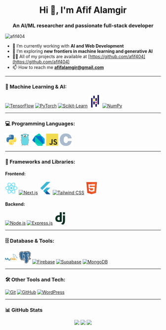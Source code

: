 <h1 align="center">Hi 👋, I'm Afif Alamgir</h1>
<h3 align="center">An AI/ML researcher and passionate full-stack developer</h3>

<p align="left">
  <img src="https://komarev.com/ghpvc/?username=afif404&label=Profile%20views&color=0e75b6&style=flat" alt="afif404" />
</p>

- 🔭 I’m currently working with **AI and Web Development**  
- 🌱 I’m exploring **new frontiers in machine learning and generative AI**  
- 👨‍💻 All of my projects are available at [https://github.com/afif404](https://github.com/afif404)  
- 📫 How to reach me **afifalamgir@gmail.com**

---

### 🧠 Machine Learning & AI:
<p align="left">
  <a href="https://www.tensorflow.org/" target="_blank"><img src="https://upload.wikimedia.org/wikipedia/commons/2/2d/Tensorflow_logo.svg" alt="TensorFlow" width="40" height="40"/></a>
  <a href="https://pytorch.org/" target="_blank"><img src="https://upload.wikimedia.org/wikipedia/commons/9/96/Pytorch_logo.png" alt="PyTorch" width="40" height="40"/></a>
  <a href="https://scikit-learn.org/" target="_blank"><img src="https://upload.wikimedia.org/wikipedia/commons/0/05/Scikit_learn_logo_small.svg" alt="Scikit-Learn" width="40" height="40"/></a>
  <a href="https://pandas.pydata.org/" target="_blank"><img src="https://raw.githubusercontent.com/devicons/devicon/master/icons/pandas/pandas-original.svg" alt="Pandas" width="40" height="40"/></a>
  <a href="https://numpy.org/" target="_blank"><img src="https://upload.wikimedia.org/wikipedia/commons/3/31/NumPy_logo_2020.svg" alt="NumPy" width="40" height="40"/></a>
</p>

---

### 💻 Programming Languages:
<p align="left">
  <a href="https://www.python.org"><img src="https://raw.githubusercontent.com/devicons/devicon/master/icons/python/python-original.svg" alt="Python" width="40" height="40"/></a>
  <a href="https://golang.org/"><img src="https://raw.githubusercontent.com/devicons/devicon/master/icons/go/go-original.svg" alt="Golang" width="40" height="40"/></a>
  <a href="https://dart.dev/"><img src="https://raw.githubusercontent.com/devicons/devicon/master/icons/dart/dart-original.svg" alt="Dart" width="40" height="40"/></a>
  <a href="https://developer.mozilla.org/en-US/docs/Web/JavaScript"><img src="https://raw.githubusercontent.com/devicons/devicon/master/icons/javascript/javascript-original.svg" alt="JavaScript" width="40" height="40"/></a>
  <a href="https://www.cprogramming.com/"><img src="https://raw.githubusercontent.com/devicons/devicon/master/icons/c/c-original.svg" alt="C" width="40" height="40"/></a>
</p>

---

### 🧩 Frameworks and Libraries:

#### Frontend:
<p align="left">
  <a href="https://reactjs.org/"><img src="https://raw.githubusercontent.com/devicons/devicon/master/icons/react/react-original.svg" alt="React" width="40" height="40"/></a>
  <a href="https://nextjs.org/"><img src="https://cdn.worldvectorlogo.com/logos/nextjs-2.svg" alt="Next.js" width="40" height="40"/></a>
  <a href="https://flutter.dev/"><img src="https://raw.githubusercontent.com/devicons/devicon/master/icons/flutter/flutter-original.svg" alt="Flutter" width="40" height="40"/></a>
  <a href="https://tailwindcss.com/"><img src="https://www.vectorlogo.zone/logos/tailwindcss/tailwindcss-icon.svg" alt="Tailwind CSS" width="40" height="40"/></a>
  <a href="https://developer.mozilla.org/en-US/docs/Web/HTML"><img src="https://raw.githubusercontent.com/devicons/devicon/master/icons/html5/html5-original.svg" alt="HTML" width="40" height="40"/></a>
</p>

#### Backend:
<p align="left">
  <a href="https://nodejs.org/"><img src="https://cdn.freebiesupply.com/logos/large/2x/nodejs-1-logo-png-transparent.png" alt="Node.js" width="40" height="40"/></a>
  <a href="https://expressjs.com/"><img src="https://ajeetchaulagain.com/static/7cb4af597964b0911fe71cb2f8148d64/87351/express-js.png" alt="Express.js" width="40" height="40"/></a>
  <a href="https://www.djangoproject.com/"><img src="https://raw.githubusercontent.com/devicons/devicon/master/icons/django/django-plain.svg" alt="Django" width="40" height="40"/></a>
</p>

---

### 🗄️ Database & Tools:
<p align="left">
  <a href="https://www.mysql.com/"><img src="https://raw.githubusercontent.com/devicons/devicon/master/icons/mysql/mysql-original-wordmark.svg" alt="MySQL" width="40" height="40"/></a>
  <a href="https://www.postgresql.org/"><img src="https://raw.githubusercontent.com/devicons/devicon/master/icons/postgresql/postgresql-original.svg" alt="PostgreSQL" width="40" height="40"/></a>
  <a href="https://firebase.google.com/"><img src="https://www.vectorlogo.zone/logos/firebase/firebase-icon.svg" alt="Firebase" width="40" height="40"/></a>
  <a href="https://supabase.com/"><img src="https://seeklogo.com/images/S/supabase-logo-DCC676FFE2-seeklogo.com.png" alt="Supabase" width="40" height="40"/></a>
  <a href="https://www.mongodb.com/"><img src="https://webimages.mongodb.com/_com_assets/cms/mongodb_logo1-76twgcu2dm.png" alt="MongoDB" width="40" height="40"/></a>
</p>

---

### 🛠️ Other Tools and Tech:
<p align="left">
  <a href="https://git-scm.com/"><img src="https://www.vectorlogo.zone/logos/git-scm/git-scm-icon.svg" alt="Git" width="40" height="40"/></a>
  <a href="https://github.com/"><img src="https://cdn-icons-png.flaticon.com/512/25/25231.png" alt="GitHub" width="40" height="40"/></a>
  <a href="https://wordpress.com/"><img src="https://upload.wikimedia.org/wikipedia/commons/2/20/WordPress_logo.svg" alt="WordPress" width="40" height="40"/></a>
</p>

---

### 📊 GitHub Stats
<p align="center">
  <img src="https://github-readme-stats.vercel.app/api?username=afif404&show_icons=true&theme=graywhite&count_private=true&include_all_commits=true" height="150"/>
  <img src="https://github-readme-stats.vercel.app/api/top-langs?username=afif404&layout=compact&theme=graywhite" height="150"/>
  <img src="https://streak-stats.demolab.com?user=afif404&theme=graywhite" height="150"/>
</p>
